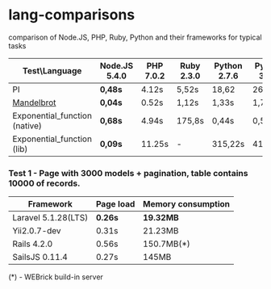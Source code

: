 # lang-comparisons
comparison of Node.JS, PHP, Ruby, Python and their frameworks for typical tasks


Test\Language                                                                   | Node.JS 5.4.0    | PHP 7.0.2       | Ruby 2.3.0   | Python 2.7.6  |  Python 3.4.0  
------------------------------------------------------------------------------- | ---------------- | --------------- | ------------ | ------------  | -------------- 
PI                                                                              | **0,48s**        | 4.12s           | 5,52s        | 18,62         | 26,5s   
[Mandelbrot](http://www.timestretch.com/article/mandelbrot_fractal_benchmark)   | **0,04s**        | 0.52s           | 1,12s        | 1,33s         | 1,71s         
Exponential_function (native)                                                   | **0,68s**        | 4.94s           | 175,8s       | 0,44s         | 0,55s      
Exponential_function (lib)                                                      | **0,09s**        | 11.25s          | -            | 315,22s       | 412,08s     

### Test 1 - Page with 3000 models + pagination, table contains 10000 of records.

Framework             | Page load       | Memory consumption
--------------------- | --------------- | ------------------
Laravel 5.1.28(LTS)   | **0.26s**       | **19.32MB**
Yii2.0.7-dev          | 0.31s           | 21.23MB
Rails 4.2.0           | 0.56s           | 150.7MB(*)
SailsJS 0.11.4        | 0.27s           | 145MB

(*) - WEBrick build-in server